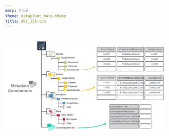 ```yaml
---
marp: true
theme: dataplant_marp-theme
title: ARC_ISA-tab
---
```


# 

![w:1100](../images/ISAmodel_ARC01_img02.svg)
